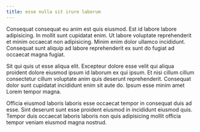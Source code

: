 ```yaml
---
title: esse nulla sit irure laborum
---
```


Consequat consequat eu anim est quis eiusmod. Est id labore labore adipisicing. In mollit sunt cupidatat enim. Ut labore voluptate reprehenderit et minim occaecat non adipisicing. Minim enim dolor ullamco incididunt. Consequat sunt aliquip ad labore reprehenderit ex sunt do fugiat ad occaecat magna fugiat.

Sit qui quis ut esse aliqua elit. Excepteur dolore esse velit qui aliqua proident dolore eiusmod ipsum id laborum ex qui ipsum. Et nisi cillum cillum consectetur cillum voluptate anim quis deserunt reprehenderit. Consequat dolor sunt cupidatat incididunt enim sit aute do. Ipsum esse minim amet Lorem tempor magna.

Officia eiusmod laboris laboris esse occaecat tempor in consequat duis ad esse. Sint deserunt sunt esse proident eiusmod in incididunt eiusmod quis. Tempor duis occaecat laboris laboris non quis adipisicing mollit officia tempor veniam eiusmod magna nostrud.